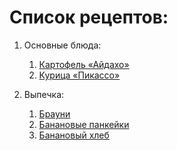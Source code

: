 # Список рецептов:

1. Основные блюда:
	1. [Картофель «Айдахо»](potato.md)
	2. [Курица «Пикассо»](chicken.md)
	
2. Выпечка:
	1. [Брауни](brownie.md)
	2. [Банановые панкейки](banana_pancakes.md)
	3. [Банановый хлеб](banana_bread.md)

